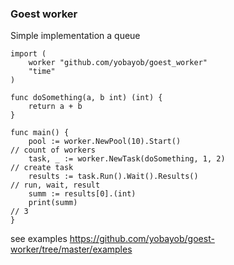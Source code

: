 ### Goest worker

Simple implementation a queue


```
import (
  	worker "github.com/yobayob/goest_worker"
  	"time"
)

func doSomething(a, b int) (int) {
    return a + b
}

func main() {
    pool := worker.NewPool(10).Start()                                  // count of workers
    task, _ := worker.NewTask(doSomething, 1, 2)                        // create task
    results := task.Run().Wait().Results()                              // run, wait, result
    summ := results[0].(int)
    print(summ)                                                         // 3
}
```

see examples https://github.com/yobayob/goest-worker/tree/master/examples 
